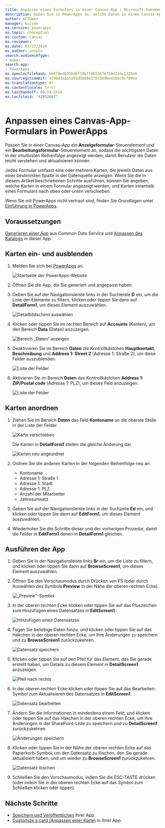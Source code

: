 ```yaml
---
title: Anpassen eines Formulars in einer Canvas-App | Microsoft-Dokumentation
description: Geben Sie in PowerApps an, welche Daten in einem Canvas-App-Formular in welcher Reihenfolge und in welchen Steuerelementen angezeigt werden sollen.
author: AFTOwen
manager: kvivek
ms.service: powerapps
ms.topic: conceptual
ms.custom: canvas
ms.reviewer: ''
ms.date: 03/17/2018
ms.author: anneta
search.audienceType:
- maker
search.app:
- PowerApps
ms.openlocfilehash: bb6f8edb35bd6f19bff06516f6fb9d22de1320a0
ms.sourcegitcommit: 429b83aaa5a91d5868e1fbc169bed1bac0c709ea
ms.translationtype: HT
ms.contentlocale: tr-tr
ms.lasthandoff: 08/24/2018
ms.locfileid: "42852667"
---
```

# <a name="customize-a-canvas-app-form-in-powerapps"></a>Anpassen eines Canvas-App-Formulars in PowerApps

Passen Sie in einer Canvas-App ein **Anzeigeformular**-Steuerelement und ein **Bearbeitungsformular**-Steuerelement an, sodass die wichtigsten Daten in der intuitivsten Reihenfolge angezeigt werden, damit Benutzer die Daten leicht verstehen und aktualisieren können.

Jedes Formular umfasst eine oder mehrere Karten, die jeweils Daten aus einer bestimmten Spalte in der Datenquelle anzeigen. Wenn Sie die in diesem Artikel beschriebenen Schritte ausführen, können Sie angeben, welche Karten in einem Formular angezeigt werden, und Karten innerhalb eines Formulars nach oben oder unten verschieben.

Wenn Sie mit PowerApps nicht vertraut sind, finden Sie Grundlagen unter [Einführung in PowerApps](getting-started.md).

## <a name="prerequisites"></a>Voraussetzungen

[Generieren einer App](data-platform-create-app.md) aus Common Data Service und [Anpassen des Katalogs](customize-layout-sharepoint.md) in dieser App.

## <a name="show-and-hide-cards"></a>Karten ein- und ausblenden

1. Melden Sie sich bei [PowerApps](http://web.powerapps.com?utm_source=padocs&utm_medium=linkinadoc&utm_campaign=referralsfromdoc) an.

    ![Startseite der PowerApps-Website](./media/customize-forms-sharepoint/sign-in.png)


1. Öffnen Sie die App, die Sie generiert und angepasst haben.

1. Geben Sie auf der Navigationsleiste links in der Suchleiste **D** ein, um die Liste der Elemente zu filtern, klicken oder tippen Sie dann auf **DetailForm1**, um dieses Element auszuwählen.

    ![Detailbildschirm auswählen](./media/customize-forms-sharepoint/select-detailform.png)

1. Klicken oder tippen Sie im rechten Bereich auf **Accounts** (Konten), um den Bereich **Data** (Daten) anzuzeigen.

    ![Bereich „Daten“ anzeigen](./media/customize-forms-sharepoint/show-data-pane.png)

1. Deaktivieren Sie im Bereich **Daten** die Kontrollkästchen **Hauptkontakt**, **Beschreibung** und **Address 1: Street 2** (Adresse 1: Straße 2), um diese Felder auszublenden.

    ![Liste der Felder](./media/customize-forms-sharepoint/hide-fields.png)

1.  Aktivieren Sie im Bereich **Daten** das Kontrollkästchen **Address 1: ZIP/Postal code** (Adresse 1: PLZ), um dieses Feld anzuzeigen.

    ![Liste der Felder](./media/customize-forms-sharepoint/show-field.png)

## <a name="reorder-the-cards"></a>Karten anordnen
1. Ziehen Sie im Bereich **Daten** das Feld **Kontoname** an die oberste Stelle in der Liste der Felder.

    ![Karte verschieben](./media/customize-forms-sharepoint/move-card.png)

    Die Karten in **DetailForm1** stellen die gleiche Änderung dar.

    ![Karten neu angeordnet](./media/customize-forms-sharepoint/reordered-card.png)

1. Ordnen Sie die anderen Karten in der folgenden Reihenfolge neu an:

    - Kontoname
    - Adresse 1: Straße 1
    - Adresse 1: Stadt
    - Adresse 1: PLZ
    - Anzahl der Mitarbeiter
    - Jahresumsatz

1. Geben Sie auf der Navigationsleiste links in der Suchzeile **Ed** ein, und klicken oder tippen Sie dann auf **EditForm1**, um dieses Element auszuwählen.

1. Wiederholen Sie die Schritte dieser und der vorherigen Prozedur, damit die Felder in **EditForm1** denen in **DetailForm1** gleichen.

## <a name="run-the-app"></a>Ausführen der App
1. Geben Sie in der Navigationsleiste links **Br** ein, um die Liste zu filtern, und klicken oder tippen Sie dann auf **BrowseScreen1**, um dieses Element auszuwählen.

2. Öffnen Sie den Vorschaumodus durch Drücken von F5 (oder durch Auswählen des Symbols **Preview** in der Nähe der oberen rechten Ecke).

    ![„Preview“-Symbol](./media/customize-forms-sharepoint/open-preview.png)

3. In der oberen rechten Ecke klicken oder tippen Sie auf das Pluszeichen zum Hinzufügen eines Datensatzes in **EditScreen1**.

    ![Hinzufügen eines Datensatzes](./media/customize-forms-sharepoint/add-record.png)

4. Fügen Sie beliebige Daten hinzu, und klicken oder tippen Sie auf das Häkchen in der oberen rechten Ecke, um Ihre Änderungen zu speichern und zu **BrowseScreen1** zurückzukehren.

    ![Datensatz speichern](./media/customize-forms-sharepoint/save-record.png)

5. Klicken oder tippen Sie auf den Pfeil für das Element, das Sie gerade erstellt haben, um Details zu diesem Element in **DetailScreen1** anzuzeigen.  

    ![Pfeil nach rechts](./media/customize-forms-sharepoint/right-arrow.png)

6. In der oberen rechten Ecke klicken oder tippen Sie auf das Bearbeiten-Symbol zum Aktualisieren des Datensatzes in **EditScreen1**.

    ![Datensatz bearbeiten](./media/customize-forms-sharepoint/edit-record.png)

7. Ändern Sie die Informationen in mindestens einem Feld, und klicken oder tippen Sie auf das Häkchen in der oberen rechten Ecke, um Ihre Änderungen in der SharePoint-Liste zu speichern und zu **DetailScreen1** zurückzukehren.  

    ![Änderungen speichern](./media/customize-forms-sharepoint/save-record.png)

8. Klicken oder tippen Sie in der Nähe der oberen rechten Ecke auf das Papierkorb-Symbol, um den Datensatz zu löschen, den Sie gerade aktualisiert haben, und um wieder zu **BrowseScreen1** zurückzukehren.

    ![Datensatz löschen](./media/customize-forms-sharepoint/delete-record.png)

9. Schließen Sie den Vorschaumodus, indem Sie die ESC-TASTE drücken (oder indem Sie in der oberen rechten Ecke auf das Symbol zum Schließen klicken oder tippen).

## <a name="next-steps"></a>Nächste Schritte
- [Speichern und Veröffentlichen](save-publish-app.md) Ihrer App.
- [Customize a card (Anpassen einer Karte)](customize-card.md) in Ihrer App.
